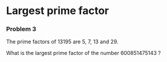 # Largest prime factor

### Problem 3

The prime factors of 13195 are 5, 7, 13 and 29.

What is the largest prime factor of the number 600851475143 ?